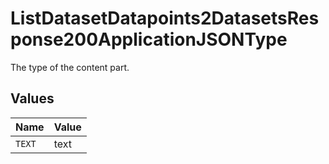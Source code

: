 # ListDatasetDatapoints2DatasetsResponse200ApplicationJSONType

The type of the content part.


## Values

| Name   | Value  |
| ------ | ------ |
| `TEXT` | text   |